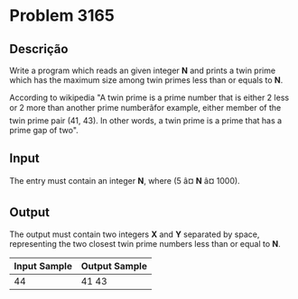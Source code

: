 # Problem 3165

Descrição
----------

Write a program which reads an given integer **N** and prints a twin prime which has the maximum size among twin primes less than or equals to **N**.

According to wikipedia "A twin prime is a prime number that is either 2 less or 2 more than another prime numberâfor example, either member of the twin prime pair (41, 43). In other words, a twin prime is a prime that has a prime gap of two".

Input
-----

The entry must contain an integer **N**, where (5 â¤ **N** â¤ 1000).

Output
------

The output must contain two integers **X** and **Y** separated by space, representing the two closest twin prime numbers less than or equal to **N**.


| Input Sample | Output Sample |
| --- | --- |
| 44 | 41 43 |

